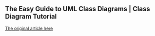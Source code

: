 ## The Easy Guide to UML Class Diagrams | Class Diagram Tutorial

[The original article here](https://creately.com/blog/diagrams/class-diagram-tutorial)